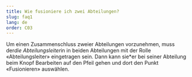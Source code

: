 ```yaml
---
title: Wie fusioniere ich zwei Abteilungen?
slug: faq1
lang: de
order: C03
---
```


Um einen Zusammenschluss zweier Abteilungen vorzunehmen, muss der*die Abteilungsleiter*in in beiden Abteilungen mit der Rolle «Abteilungsleiter» eingetragen sein. Dann kann sie*er bei seiner Abteilung beim Knopf Bearbeiten auf den Pfeil gehen und dort den Punkt «Fusionieren» auswählen.
